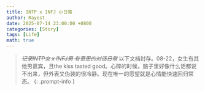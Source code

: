 ```yaml
---
title: INTP x INFJ 小日常
author: Rayest
date: 2025-07-14 23:00:00 +0800
categories: [Story]
tags: [Life]
math: true
---
```


> ~~*记录INTP女 x INFJ男 有意思的对话日常*~~
> 以下文档封存。08-22，女生有其他男嘉宾，且the kiss tasted good。心碎的时候，脑子里好像什么话都说不出来，但外表又伪装的很冷静。现在唯一的愿望就是心情能快速回归常态。
{: .prompt-info }
>
<!-- > 1. 喜欢就要表达出来，不是一定要表白，而是要让对方能感受到自己的心意。换位思考一下，我并不希望对方因为纠结我对她的心意，而使她内耗。希望能传到到她就是我唯一的选择。
> 2. 考试卷子满分100，假设考了99分。不能只去纠结那1分的错误，而忽视了99分的正确。来解决我自己内耗的问题，因为我能感受到对方的很多很多的心意，要把这些心意记录到“对题本”上。
{: .prompt-tip }
>
> 3. 好烦躁。总是在对方面前情绪外泄，还是感觉我太幼稚了。希望对方能往“什么引起我的情绪”方向思考....核心原因还在我自己，我需要改变。
> 4. 有感觉到对方开始回避这段感情了，对方也处在自我拉扯阶段。这个时候我要坚持，持续陪伴，不要离场。
{: .prompt-warning }

1. 链接
    > - infj: 老板，有个问题可能会冒犯你。假如我们不再对接工作了，相互之间的链接会不会变得很弱很弱。
    > - intp: 你这说的，难道你我的朋友都只有同事吗？
    > - infj: 被你说服了。明白啦。
    > - infj: (我们都不是主动的人，工作是维系我们日常沟通的重要手段。我依然担心我跑路之后，我们可能真的就没有交流，甚至是见面的机会了...)

2. 单独请

3. “对题本”

4. 土家族礼物
    > - infj: 在土家族那里看到一个东西，哈哈哈可能对你有用，明天寄给你。
    > - intp: 是啥。
    > - infj: 提前说答案，会不会缺少一些期待感呢，不是什么贵重的东西。
    > - intp: 感觉土家族是有些神奇的东西的。
    > - 第一个快递到的当天。
    > - infj: 老板，最近休息怎么样哇，现在在工位不。
    > - intp: 在。我昨晚4点才睡着，现在跟喝多了似的。
    > - infj: 有个快递在配送啦，对睡眠有用的。
    > - intp: 哈哈哈难道是，香薰之类的
    > - infj: 哈哈哈哈类似吧，还有些快递要下周寄了。
    > - intp: 怎么这么多！
    > - intp: 哇 这个味道感觉很驱蚊。
    > - infj: 哈哈哈哈这是 失眠多梦香囊哇！！可不要放工位旁边哦。
    > - infj: 薰衣草，合欢花之类的中草药。可能真实作用不那么有用，但是给些心理作用也有些价值了。
    > - intp: 感觉(表情)。我还挺喜欢闻这种植物的味道的。
    > - infj: (开心！！)
    > - 第二个快递到的当天
    > - infj: 在工位不！感觉转运了。快递到邮局啦
    > - intp: 哇！！！在
    > - infj: 好嘞，bobo启动！
    > - 过了好一阵子，机器人还没配送到
    > - infj: 太生气了，气的脑壳疼。需要自己去电梯口拿了。
    > - intp: 笑死。
    > - infj: 本来工作时间就短，这机器人还消极怠工，摸鱼
    > - intp: 我到了，取啦。
    > - intp: 笑死，机器人也很无措啊
    > - intp: 这个冰箱贴(土家族服饰)也太华丽了吧！
    > - infj: 喜欢嘛！还有个蝴蝶。
    > - intp: 哦看到了哈哈哈哈
    > - infj: 那个手工制品，是阳雀花哈哈哈哈哈
    > - intp: 哇~ 钢琴日历声音很好听唉
    > - infj: 是呀！(内心非常开心，能感受到对方是不讨厌这些礼物的)

5. 为什么你这么聪明？
    > - 又在深夜各种对工作...不怎么喜欢工作的两人日常加班....
    > - intp: 哦对了，yq的事怎么办呢
    > - infj: 还是要想些法子，保一下下半年的产出啊。
    > - 两人叽里呱啦说了一大堆。
    > - intp: 你想这么多的出发点是什么？你这些做法看起来并不能解决问题。
    > - intp: 你是在通过帮助他来缓解你自己的焦虑。
    > - infj: (沉默好几秒)你能不能不要这么聪明？(内心翻江倒海，又被看破)
    > - 话题又扯到别的工作上去了。
    > - intp: 这些工作不应该你看，你为啥关注这些事情呢？
    > - infj: 这是dc的todo，他最首要任务是去看机会。这些事情就不要打扰他了(只是借口...)
    > - intp: 这些事情是我要跟进的。
    > - intp: 你是为了我而去看这些事情的吧，这样在别人问起这些事情的时候，我有思路去回复。
    > - infj: (沉默好几秒)对....(在你面前好像什么都藏不住)
    > - infj: (那我其他隐藏的事情，到底被你发现了多少呢。又惶恐..但又期待~)

6. 深夜"赶大作业"

7. 相似的一天

    > - intp: 今天竟然才周二，你的材料开始写了吗！
    > - infj: 还没！！你写完了不！
    > - intp: 没有。
    > - infj: 【发了张只有一个标题的文档照片】
    > - intp: 哈哈哈哈哈啊哈这啥啊！
    > - intp: 我要给我老板讲混排，但还没约到会议室。
    > - infj: 啊？！你已经是最懂混排的pm了。当成一次个人show吧，让你老板快点再给你晋升。
    > - 过了一会~
    > - intp: 他去开别的会了。换成明天10点((╯▔皿▔)╯)，他可听可不听，我必须讲。
    > - 又过了1h~
    > - infj: 今天是个适合鸽人的日子嘛，我老板也把我鸽了。(╯▔皿▔)╯，也换成明天11点了。咱这时间有点match。
    > - intp: 总不能是他俩开会
    > - intp: 我怎么还没下班？？？
    > - infj: 我怎么还没下班！！！
    > - intp: 我要走路回家放空一下
    > - infj: 我也要走路回家。

8. 小太阳

    > - intp: 老板 咋没写周报
    > - infj: 去当“小太阳”照耀别人去了。刚回来，现在写！
    > - intp: 怎么了 谁需要帮助
    > - infj: 隔壁xx的同学，我连午饭都没吃，看我12点40在工位就拉我去喝咖啡去了，扯到现在。
    > - intp: xx的烦恼是什么
    > - infj: 迭代的不开心，事情难做，晋升难升，晚上失眠，开始酗酒。
    > - infj: 太神奇了，安慰别人一套又一套，很多时候我却安慰不了自己。
    > - infj: 和我最近状态很像，感同身受，相当于今天中午我说的话，在同时安慰我两个。
    > - intp：他升3-1吗
    > - infj: 2-1....
    > - intp: 啊？这也难升，那是很惨了。
    > - infj: 去年的校招生。上面的小太阳也是他评价的。其实我只是个电灯泡，等没电的时候，比谁都黑。
    > - intp: 我感觉我们太把工作当成生活重心了。这样，不升2-1就好像自己没有价值了一样。但其实为什么要认可别人制定的规则呢，还要在这个规则下pua自己。
    > - infj: 是呀，安慰的思路就是。1. 情绪要开心。工作很难开心的话，就多从生活上找乐子，去体验不一样的东西，去取悦自己。2. 工作上。一定不要否定自己，自己问心无愧了，得不到预期内的东西，那就是团队的问题。
    > - infj: 哈哈哈哈哈哈所以我们真的要早点下班哇！！
    > - infj: 有点烦躁啦哈哈哈哈，好像手里这坨事都没有什么进展哎哈哈哈哈，被自己气笑了都
    > - intp: 哈哈哈哈哈哈哈哈哈哈哈哈
    > - intp: 那不管了，以前不追溯了，从今天开始努力吧
    > - infj: 嗯呢！总结下失败经验，继续往前走呢

9.  忙不忙
10. 不给你抄
9.

> - intp:
> - infj:

写绩效，不给你抄。可以抄我的。

期待你的期待

耳机富翁

你的名字真好听，我们是什么时候出生的

画画，就看一眼

怎么不等我一块走

心情不好，事情太多，不想吃

关于“云”的超能力

深夜道歉

再次拉回坏情绪-关于周围人走

喜欢什么颜色- 绿色，如同大自然。 蓝色和橙色、红色

庆祝生日的晚餐被鸽

狗仗人势、提前排练 -->
